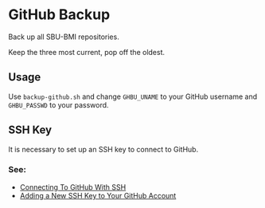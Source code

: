 # GitHub Backup

Back up all SBU-BMI repositories.

Keep the three most current, pop off the oldest.

## Usage

Use `backup-github.sh` and change `GHBU_UNAME` to your GitHub username and `GHBU_PASSWD` to your password.

## SSH Key

It is necessary to set up an SSH key to connect to GitHub.

### See:

* [Connecting To GitHub With SSH](https://help.github.com/articles/connecting-to-github-with-ssh/)
* [Adding a New SSH Key to Your GitHub Account](https://help.github.com/articles/adding-a-new-ssh-key-to-your-github-account/)

<!-- Tammy DiPrima -->
